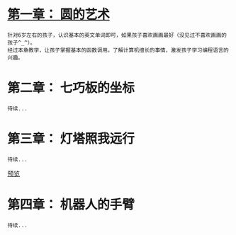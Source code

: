 # [第一章： 圆的艺术](lesson1/)

	针对6岁左右的孩子，认识基本的英文单词即可，如果孩子喜欢画画最好（没见过不喜欢画画的孩子^_^）。
	经过本章教学，让孩子掌握基本的函数调用。了解计算机擅长的事情，激发孩子学习编程语言的兴趣。

# 第二章： 七巧板的坐标
	待续...
	
# 第三章： 灯塔照我远行

	
	待续...

[预览](lesson3/nan.html)

# 第四章： 机器人的手臂

	待续...